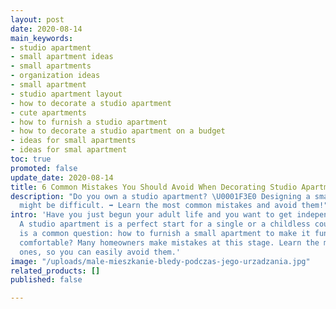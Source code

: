 ```yaml
---
layout: post
date: 2020-08-14
main_keywords:
- studio apartment
- small apartment ideas
- small apartments
- organization ideas
- small apartment
- studio apartment layout
- how to decorate a studio apartment
- cute apartments
- how to furnish a studio apartment
- how to decorate a studio apartment on a budget
- ideas for small apartments
- ideas for smal apartment
toc: true
promoted: false
update_date: 2020-08-14
title: 6 Common Mistakes You Should Avoid When Decorating Studio Apartment
description: "Do you own a studio apartment? \U0001F3E0 Designing a small interior
  might be difficult. ➡️ Learn the most common mistakes and avoid them!"
intro: 'Have you just begun your adult life and you want to get independent quickly?
  A studio apartment is a perfect start for a single or a childless couple. There
  is a common question: how to furnish a small apartment to make it functional and
  comfortable? Many homeowners make mistakes at this stage. Learn the most common
  ones, so you can easily avoid them.'
image: "/uploads/male-mieszkanie-bledy-podczas-jego-urzadzania.jpg"
related_products: []
published: false

---
```

